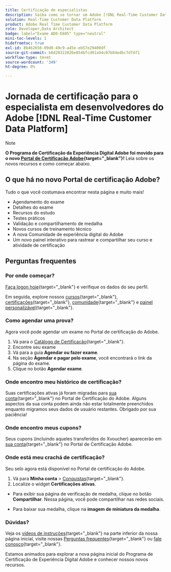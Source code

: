 ```yaml
---
title: Certificação de especialistas
description: Saiba como se tornar um Adobe [!DNL Real-Time Customer Data Platform] especialista em desenvolvedores
solution: Real-Time Customer Data Platform
product: Adobe Real Time Customer Data Platform
role: Developer,Data Architect
badge: label="Exame AD0-E605" type="neutral"
mini-toc-levels: 1
hidefromtoc: true
exl-id: 8b462656-09d0-49c9-a45e-eb57e29400df
source-git-commit: b6d28322826e854bfcd91a94c07b84edbc7df4f1
workflow-type: tm+mt
source-wordcount: '349'
ht-degree: 0%

---
```


# Jornada de certificação para o especialista em desenvolvedores do Adobe [!DNL Real-Time Customer Data Platform]

>[!NOTE]
>
>**O Programa de Certificação da Experiência Digital Adobe foi movido para o novo [Portal de Certificação Adobe](https://certification.adobe.com/){target="_blank"}!** Leia sobre os novos recursos e como começar abaixo.

## O que há no novo Portal de certificação Adobe?

Tudo o que você costumava encontrar nesta página e muito mais!

* Agendamento do exame
* Detalhes do exame
* Recursos do estudo
* Testes práticos
* Validação e compartilhamento de medalha
* Novos cursos de treinamento técnico
* A nova Comunidade de experiência digital do Adobe
* Um novo painel interativo para rastrear e compartilhar seu curso e atividade de certificação

## Perguntas frequentes

### Por onde começar?

[Faça logon hoje](https://certification.adobe.com/){target="_blank"} e verifique os dados do seu perfil.

Em seguida, explore nossos [cursos](https://certification.adobe.com/courses/?/courses){target="_blank"}, [certificações](https://certification.adobe.com/certifications){target="_blank"}, [comunidade](https://certification.adobe.com/community/){target="_blank"} e [painel personalizável](https://certification.adobe.com/user/dashboard){target="_blank"}.

### Como agendar uma prova?

Agora você pode agendar um exame no Portal de certificação do Adobe.

1. Vá para o [Catálogo de Certificação](https://certification.adobe.com/certifications){target="_blank"}.
2. Encontre seu exame
3. Vá para a guia **Agendar ou fazer exame**.
4. Na seção **Agendar e pagar pelo exame**, você encontrará o link da página do exame.
5. Clique no botão **Agendar exame**.

### Onde encontro meu histórico de certificação?

Suas certificações ativas já foram migradas para [sua conta](https://certification.adobe.com/user/certifications){target="_blank"} no Portal de Certificação do Adobe. Alguns aspectos da sua conta podem ainda não estar totalmente preenchidos enquanto migramos seus dados de usuário restantes. Obrigado por sua paciência!

### Onde encontro meus cupons?

Seus cupons (incluindo aqueles transferidos do Xvoucher) aparecerão em [sua conta](https://certification.adobe.com/user/purchases){target="_blank"} no Portal de Certificação Adobe.

### Onde está meu crachá de certificação?

Seu selo agora está disponível no Portal de certificação do Adobe.

1. Vá para **Minha conta** > [Conquistas](https://certification.adobe.com/user/achievements?%2Fuser%2Fachievements){target="_blank"}.
2. Localize o widget **Certificações ativas**.

* Para exibir sua página de verificação de medalha, clique no botão **Compartilhar**. Nessa página, você pode compartilhar nas redes sociais.

* Para baixar sua medalha, clique na **imagem de miniatura da medalha**.

### Dúvidas?

Veja os [vídeos de instruções](https://certification.adobe.com/#){target="_blank"} na parte inferior da nossa página inicial, visite nossas [Perguntas frequentes](https://certification.adobe.com/support/faq){target="_blank"} ou [fale conosco](https://certification.adobe.com/support/contactus){target="_blank"}.

Estamos animados para explorar a nova página inicial do Programa de Certificação de Experiência Digital Adobe e conhecer nossos novos recursos.

<!-- 

## Exam details {#exam-details}

* Level: Expert (1-3 years' experience)
* Passing Score: 45/68
* Time: 136 mins
* Delivery: Online proctored (requires camera access)
* Language: English
* Cost: $225 (global) / $150 (India)
* Exam ID: AD0-E605

{{questions}}

-->

